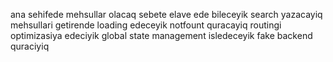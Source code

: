 ana sehifede mehsullar olacaq
sebete elave ede bileceyik
search yazacayiq
mehsullari getirende loading edeceyik
notfount quracayiq
routingi optimizasiya edeciyik
global state management isledeceyik
fake backend quraciyiq
